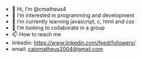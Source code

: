 - 👋 Hi, I’m @cmatheus4
- 👀 I’m interested in programming and development
- 🌱 I’m currently learning javascript, c, html and css
- 💞️ I’m looking to collaborate in a group
- 📫 How to reach me 
- linkedin: https://www.linkedin.com/feed/followers/
- email: caiomatheus2004@gmail.com

<!---
cmatheus4/cmatheus4 is a ✨ special ✨ repository because its `README.md` (this file) appears on your GitHub profile.
You can click the Preview link to take a look at your changes.
--->
